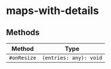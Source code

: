 # maps-with-details

## Methods

| Method      | Type                   |
|-------------|------------------------|
| `#onResize` | `(entries: any): void` |
